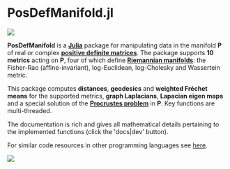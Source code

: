 # PosDefManifold.jl

[![](https://img.shields.io/badge/docs-stable-blue.svg)](https://Marco-Congedo.github.io/PosDefManifold.jl/stable)

**PosDefManifold** is a [**Julia**](https://julialang.org/) package for manipulating data in the manifold **P** of real or complex [**positive definite matrices**](https://en.wikipedia.org/wiki/Definiteness_of_a_matrix). The package supports **10 metrics** acting on **P**, four of which define [**Riemannian manifolds**](https://en.wikipedia.org/wiki/Riemannian_manifold): the Fisher-Rao (affine-invariant), log-Euclidean, log-Cholesky and Wassertein metric.

This package computes **distances**, **geodesics** and **weighted Fréchet means** for the supported metrics, **graph Laplacians**, **Lapacian eigen maps** and a special solution of the [**Procrustes problem**](https://en.wikipedia.org/wiki/Orthogonal_Procrustes_problem) in **P**. Key functions are multi-threaded.

The documentation is rich and gives all mathematical details pertaining to the implemented functions (click the 'docs|dev' button).

For similar code resources in other programming languages see [here](https://sites.google.com/site/marcocongedo/science/code-resources).

[![](https://img.shields.io/badge/docs-stable-blue.svg)](https://Marco-Congedo.github.io/PosDefManifold.jl/stable)